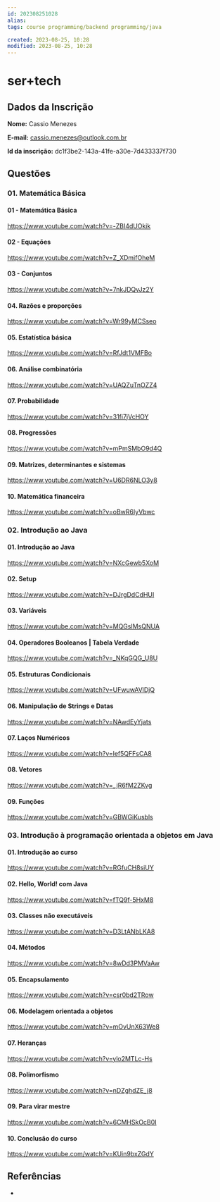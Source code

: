 ```yaml
---
id: 202308251028
alias: 
tags: course programming/backend programming/java

created: 2023-08-25, 10:28
modified: 2023-08-25, 10:28
---
```

# ser+tech
<!-- Main content of my thoughts really -->

## Dados da Inscrição

**Nome:** Cassio Menezes

**E-mail:** cassio.menezes@outlook.com.br

**Id da inscrição:** dc1f3be2-143a-41fe-a30e-7d433337f730
## Questões
<!-- What remains for you to consider? --> 

### 01. Matemática Básica

#### 01 - Matemática Básica

https://www.youtube.com/watch?v=-ZBI4dUOkik

#### 02 - Equações

https://www.youtube.com/watch?v=Z_XDmifOheM

#### 03 - Conjuntos

https://www.youtube.com/watch?v=7nkJDQvJz2Y

#### 04. Razões e proporções

https://www.youtube.com/watch?v=Wr99yMCSseo

#### 05. Estatística básica

https://www.youtube.com/watch?v=RfJdt1VMFBo

#### 06. Análise combinatória

https://www.youtube.com/watch?v=UAQZuTnOZZ4

#### 07. Probabilidade

https://www.youtube.com/watch?v=31fi7jVcHOY

#### 08. Progressões

https://www.youtube.com/watch?v=mPmSMbO9d4Q

#### 09. Matrizes, determinantes e sistemas

https://www.youtube.com/watch?v=U6DR6NLO3y8

#### 10. Matemática financeira

https://www.youtube.com/watch?v=oBwR6IyVbwc

### 02. Introdução ao Java

#### 01. Introdução ao Java

https://www.youtube.com/watch?v=NXcGewb5XoM

#### 02. Setup

https://www.youtube.com/watch?v=DJrgDdCdHUI

#### 03. Variáveis

https://www.youtube.com/watch?v=MQGsIMsQNUA

#### 04. Operadores Booleanos | Tabela Verdade

https://www.youtube.com/watch?v=_NKqGQG_U8U

#### 05. Estruturas Condicionais

https://www.youtube.com/watch?v=UFwuwAVlDjQ

#### 06. Manipulação de Strings e Datas

https://www.youtube.com/watch?v=NAwdEyYjats

#### 07. Laços Numéricos

https://www.youtube.com/watch?v=lef5QFFsCA8

#### 08. Vetores

https://www.youtube.com/watch?v=_jR6fM2ZKvg

#### 09. Funções

https://www.youtube.com/watch?v=GBWGiKusbls

### 03. Introdução à programação orientada a objetos em Java

#### 01. Introdução ao curso

https://www.youtube.com/watch?v=RGfuCH8siUY

#### 02. Hello, World! com Java

https://www.youtube.com/watch?v=fTQ9f-5HxM8

#### 03. Classes não executáveis

https://www.youtube.com/watch?v=D3LtANbLKA8

#### 04. Métodos

https://www.youtube.com/watch?v=8wDd3PMVaAw

#### 05. Encapsulamento

https://www.youtube.com/watch?v=csr0bd2TRow

#### 06. Modelagem orientada a objetos

https://www.youtube.com/watch?v=mOvUnX63We8

#### 07. Heranças

https://www.youtube.com/watch?v=ylo2MTLc-Hs

#### 08. Polimorfismo

https://www.youtube.com/watch?v=nDZghdZE_j8

#### 09. Para virar mestre

https://www.youtube.com/watch?v=6CMHSkOcB0I

#### 10. Conclusão do curso

https://www.youtube.com/watch?v=KUin9bxZGdY

## Referências
<!-- Links to pages not referenced in the content -->

- 
